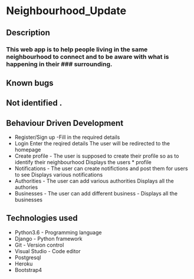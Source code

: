 # Neighbourhood_Update
## Description
### This web app is to help people living in the same neighbourhood to connect and to be aware with what is happening in their ### surrounding.

## Known bugs
## Not identified .

## Behaviour Driven Development
* Register/Sign up -Fill in the required details	
* Login	Enter the reqired details	The user will be redirected to the homepage
* Create profile - The user is supposed to create their profile so as to identify their neighbourhood	Displays the users * profile
* Notifications - The user can create notifictions and post them for users to see	Displays various notifications
* Authorities - The user can add various authorities	 Displays all the authories
* Businesses - The user can add different business - Displays all the businesses

## Technologies used
* Python3.6 - Programming language
* Django - Python framework
* Git - Version control
* Visual Studio - Code editor
* Postgresql
* Heroku
* Bootstrap4


